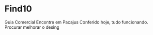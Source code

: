 # Find10
Guia Comercial Encontre em Pacajus
Conferido hoje, tudo funcionando.
Procurar melhorar o desing

